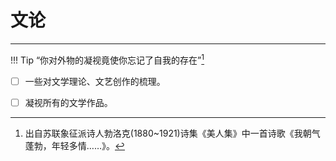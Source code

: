 # 文论

---

!!! Tip
    “你对外物的凝视竟使你忘记了自我的存在”[^1]


- [ ] 一些对文学理论、文艺创作的梳理。
- [ ] 凝视所有的文学作品。


[^1]: 出自苏联象征派诗人勃洛克(1880~1921)诗集《美人集》中一首诗歌《我朝气蓬勃，年轻多情……》。